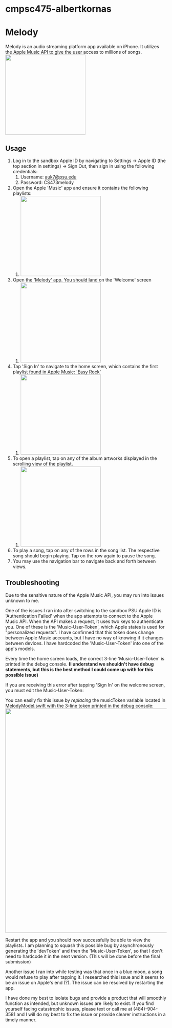 # cmpsc475-albertkornas

# Melody

Melody is an audio streaming platform app available on iPhone. It utilizes the Apple Music API to give the user access to millions of songs.
<img src="https://user-images.githubusercontent.com/26030830/99919639-af4e9980-2cec-11eb-807a-52b02a855900.jpg" width="250">

## Usage
1. Log in to the sandbox Apple ID by navigating to Settings -> Apple ID (the top section in settings) -> Sign Out, then sign in using the  following credentials:
    1. Username: auk7@psu.edu
    1. Password: CS473melody
1. Open the Apple 'Music' app and ensure it contains the following playlists:
    1. <img src="https://user-images.githubusercontent.com/26030830/99919882-1882dc80-2cee-11eb-9e42-fd9478b6c2a7.jpg" width="250">
1. Open the 'Melody' app. You should land on the 'Welcome' screen
    1. <img src="https://user-images.githubusercontent.com/26030830/99919639-af4e9980-2cec-11eb-807a-52b02a855900.jpg" width="250">
1. Tap 'Sign In' to navigate to the home screen, which contains the first playlist found in Apple Music: 'Easy Rock'
    1. <img src="https://user-images.githubusercontent.com/26030830/99919642-b1b0f380-2cec-11eb-82cc-06c31fed8490.jpg" width="250">
1. To open a playlist, tap on any of the album artworks displayed in the scrolling view of the playlist.
    1. <img src="https://user-images.githubusercontent.com/26030830/99919644-b37ab700-2cec-11eb-8252-a27cecd0e7a5.jpg" width="250">
1. To play a song, tap on any of the rows in the song list. The respective song should begin playing. Tap on the row again to pause the song.
1. You may use the navigation bar to navigate back and forth between views.

## Troubleshooting

Due to the sensitive nature of the Apple Music API, you may run into issues unknown to me. 

One of the issues I ran into after switching to the sandbox PSU Apple ID is 'Authentication Failed' when the app attempts to connect to the Apple Music API. When the API makes a request, it uses two keys to authenticate you. One of these is the 'Music-User-Token', which Apple states is used for "personalized requests". I have confirmed that this token does change between Apple Music accounts, but I have no way of knowing if it changes between devices. I have hardcoded the 'Music-User-Token' into one of the app's models. 

Every time the home screen loads, the correct 3-line 'Music-User-Token' is printed in the debug console. **(I understand we shouldn't have debug statements, but this is the best method I could come up with for this possible issue)**

If you are receiving this error after tapping 'Sign In' on the welcome screen, you must edit the Music-User-Token:
<im src="https://user-images.githubusercontent.com/26030830/99920367-fd659c00-2cf0-11eb-9f15-73c8be9e3501.png" width="700">

You can easily fix this issue by *replacing* the musicToken variable located in MelodyModel.swift with the 3-line token printed in the debug console:
<img src="https://user-images.githubusercontent.com/26030830/99920267-554fd300-2cf0-11eb-8ecd-38c54ced58e4.png" width="700">

Restart the app and you should now successfully be able to view the playlists. I am planning to squash this possible bug by asynchronously generating the 'devToken' and then the 'Music-User-Token', so that I don't need to hardcode it in the next version. (This will be done before the final submission)


Another issue I ran into while testing was that once in a blue moon, a song would refuse to play after tapping it. I researched this issue and it seems to be an issue on Apple's end (?). The issue can be resolved by restarting the app.


I have done my best to isolate bugs and provide a product that will smoothly function as intended, but unknown issues are likely to exist. If you find yourself facing catastrophic issues, please text or call me at (484)-904-3581 and I will do my best to fix the issue or provide clearer instructions in a timely manner.
